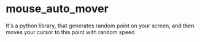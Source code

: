 # mouse_auto_mover
It's a python library, that generates random point on your screen, and then moves your cursor to this point with random speed
